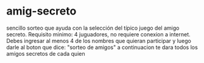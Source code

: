 # amig-secreto
sencillo sorteo que ayuda con la selección del típico juego del amigo secreto.
Requisito minimo: 4 juguadores, no requiere conexion a internet.
Debes ingresar al menos 4 de los nombres que quieran participar y luego darle al boton
que dice: "sorteo de amigos" a continuacion te dara todos los amigos secretos de cada quien

